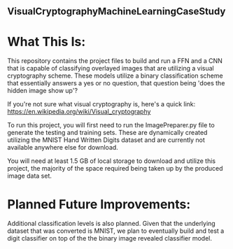 ## VisualCryptographyMachineLearningCaseStudy
# What This Is:
This repository contains the project files to build and run a FFN and a CNN that is capable of classifying overlayed images that are utilizing a visual cryptography scheme. These models utilize a binary classification scheme that essentially answers a yes or no question, that question being 'does the hidden image show up'?

If you're not sure what visual cryptography is, here's a quick link: https://en.wikipedia.org/wiki/Visual_cryptography

To run this project, you will first need to run the ImagePreparer.py file to generate the testing and training sets. These are dynamically created utilizing the MNIST Hand Written Digits dataset and are currently not available anywhere else for download.

You will need at least 1.5 GB of local storage to download and utilize this project, the majority of the space required being taken up by the produced image data set.

# Planned Future Improvements: 
Additional classification levels is also planned. Given that the underlying dataset that was converted is MNIST, we plan to eventually build and test a digit classifier on top of the the binary image revealed classifier model.

